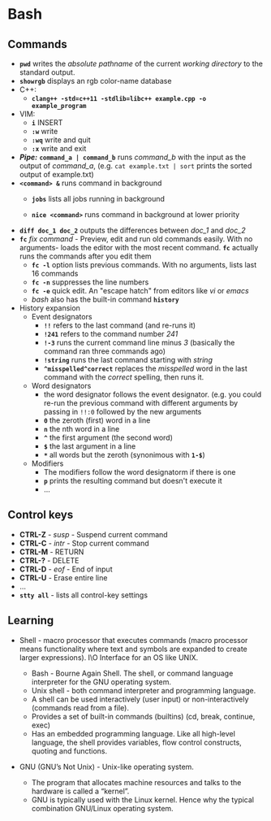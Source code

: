 # Bash

## Commands

* **`pwd`** writes the *absolute pathname* of the current _working directory_ to the standard output.
* **`showrgb`** displays an rgb color-name database
* C++:
  * **`clang++ -std=c++11 -stdlib=libc++ example.cpp -o example_program`**
* VIM:
  * **`i`** INSERT
  * **`:w`** write
  * **`:wq`** write and quit
  * **`:x`** write and exit
* ***Pipe:*** **`command_a | command_b`** runs *command_b* with the input as the output of *command_a*, (e.g. `cat example.txt | sort` prints the sorted output of example.txt)
* **`<command> &`** runs command in background
  * **`jobs`** lists all jobs running in background

  * **`nice <command>`** runs command in background at lower priority
* **`diff doc_1 doc_2`** outputs the differences between *doc_1* and *doc_2*
* **`fc`** *fix command* - Preview, edit and run old commands easily. With no arguments- loads the editor with the most recent command. **`fc`** actually runs the commands after you edit them
  * **`fc -l`** option lists previous commands. With no arguments, lists last 16 commands
  * **`fc -n`** suppresses the line numbers
  * **`fc -e`** quick edit. An "escape hatch" from editors like *vi* or *emacs*
  * *bash* also has the built-in command **`history`**
* History expansion
  * Event designators
      * **`!!`** refers to the last command (and re-runs it)
      * **`!241`** refers to the command number *241*
      * **`!-3`** runs the current command line minus *3* (basically the command ran three commands ago)
      * **`!string`** runs the last command starting with *string*
      * **`^misspelled^correct`** replaces the *misspelled* word in the last command with the *correct* spelling, then runs it.
  * Word designators
      * the word designator follows the event designator. (e.g. you could re-run the previous command with different arguments by passing in `!!:0` followed by the new arguments
      * **`0`** the zeroth (first) word in a line
      * **`n`** the nth word in a line
      * **`^`** the first argument (the second word)
      * **`$`** the last argument in a line
      * **`*`** all words but the zeroth (synonimous with **`1-$`**)
  * Modifiers
	   * The modifiers follow the word designatorm if there is one
	   * **`p`** prints the resulting command but doesn't execute it
	   * ...



## Control keys

* **CTRL-Z** - *susp* - Suspend current command
* **CTRL-C** - *intr* - Stop current command 
* **CTRL-M** - RETURN
* **CTRL-?** - DELETE
* **CTRL-D** - *eof* - End of input
* **CTRL-U** - Erase entire line
* ...
* **`stty all`** - lists all control-key settings

## Learning

* Shell  - macro processor that executes commands (macro processor means functionality where text and symbols are expanded to create larger expressions). I\O Interface for an OS like UNIX. 

  * Bash - Bourne Again Shell. The shell, or command language interpreter for the GNU operating system.
  * Unix shell - both command interpreter and programming language. 
  * A shell can be used interactively (user input) or non-interactively (commands read from a file).
  * Provides a set of built-in commands (builtins) (cd, break, continue, exec)
  * Has an embedded programming language. Like all high-level language, the shell provides variables, flow control constructs, quoting and functions.

* GNU (GNU’s Not Unix) - Unix-like operating system.

  * The program that allocates machine resources and talks to the hardware is called a “kernel”.
  * GNU is typically used with the Linux kernel. Hence why the typical combination GNU/Linux operating system.
